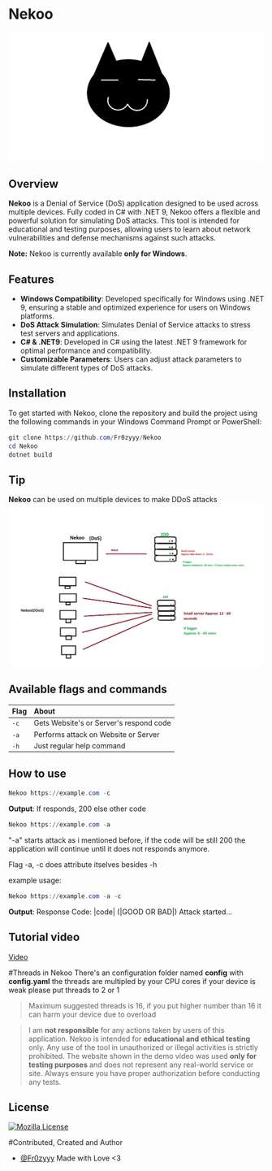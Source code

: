 # Nekoo
![Icon](Collections/Nekoo.png)


## Overview
**Nekoo** is a Denial of Service (DoS) application designed to be used across multiple devices. Fully coded in C# with .NET 9, Nekoo offers a flexible and powerful solution for simulating DoS attacks. This tool is intended for educational and testing purposes, allowing users to learn about network vulnerabilities and defense mechanisms against such attacks.

**Note:** Nekoo is currently available **only for Windows**.

## Features
- **Windows Compatibility**: Developed specifically for Windows using .NET 9, ensuring a stable and optimized experience for users on Windows platforms.
- **DoS Attack Simulation**: Simulates Denial of Service attacks to stress test servers and applications.
- **C# & .NET9**: Developed in C# using the latest .NET 9 framework for optimal performance and compatibility.
- **Customizable Parameters**: Users can adjust attack parameters to simulate different types of DoS attacks.

## Installation
To get started with Nekoo, clone the repository and build the project using the following commands in your Windows Command Prompt or PowerShell:

```powershell
git clone https://github.com/Fr0zyyy/Nekoo
cd Nekoo
dotnet build
```
## Tip
**Nekoo** can be used on multiple devices to make DDoS attacks
![Explain](Collections/Explanation.jpg)

## Available flags and commands
| Flag |  About                |
| :-------- | :------------------------- |
| `-c` | Gets Website's or Server's respond code |
| `-a` | Performs attack on Website or Server |
| `-h` | Just regular help command |

## How to use
```powershell
Nekoo https://example.com -c
```
**Output**:
If responds, 200 else other code

```powershell
Nekoo https://example.com -a
```
"-a" starts attack as i mentioned before, if the code will be still 200 the application will continue until it does not responds anymore.

Flag -a, -c does attribute itselves besides -h

example usage:

```powershell
Nekoo https://example.com -a -c
```

**Output**:
Response Code: |code| (|GOOD OR BAD|)
Attack started...

## Tutorial video
[Video](https://www.mediafire.com/file/a9wb8wfkgrx1c9k/aero.mp4/file) 

#Threads in Nekoo
There's an configuration folder named **config** with **config.yaml** 
the threads are multipled by your CPU cores if your device is  weak please put threads to 2 or 1 
> Maximum suggested threads is 16, if you put higher number than 16 it can harm your device due to overload


> I am **not responsible** for any actions taken by users of this application. Nekoo is intended for **educational and ethical testing** only. Any use of the tool in unauthorized or illegal activities is strictly prohibited. The website shown in the demo video was used **only for testing purposes** and does not represent any real-world service or site. Always ensure you have proper authorization before conducting any tests.

## License
[![Mozilla License](https://img.shields.io/badge/License-MPL-green.svg)](https://www.mozilla.org/en-US/MPL/2.0/)

#Contributed, Created and Author

- [@Fr0zyyy](https://www.github.com/Fr0zyyy)
Made with Love <3
